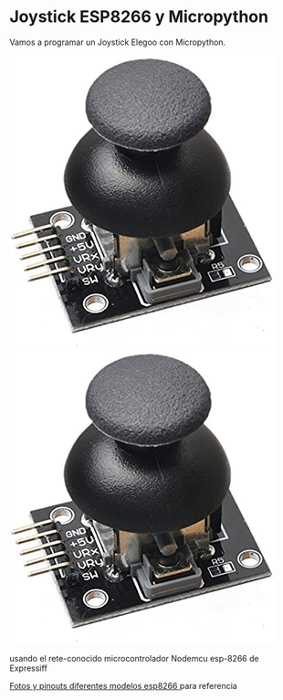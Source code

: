 # Joystick ESP8266 y Micropython 
Vamos a programar un Joystick Elegoo con Micropython.

![](Elegoo-joystick.jpg)
![](Elegoo-joystick.jpg)

usando el rete-conocido microcontrolador Nodemcu esp-8266 de Expressiff

<a href=https://randomnerdtutorials.com/esp8266-pinout-reference-gpios/>Fotos y pinouts diferentes modelos esp8266 </a> para referencia


